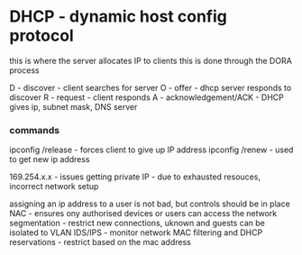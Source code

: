 # DHCP - dynamic host config protocol

this is where the server allocates IP to clients
this is done through the DORA process

D - discover - client searches for server
O - offer - dhcp server responds to discover
R - request - client responds
A - acknowledgement/ACK - DHCP gives ip, subnet mask, DNS server

### commands
ipconfig /release - forces client to give up IP address
ipconfig /renew - used to get new ip address

169.254.x.x - issues getting private IP - due to exhausted resouces, incorrect network setup


assigning an ip address to a user is not bad, but controls should be in place
NAC - ensures ony authorised devices or users can access the network
segmentation - restrict new connections, uknown and guests can be isolated to VLAN
IDS/IPS - monitor network
MAC filtering and DHCP reservations - restrict based on the mac address


